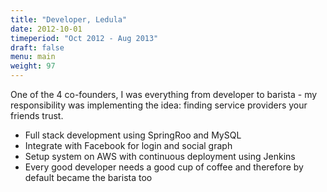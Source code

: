 ```yaml
---
title: "Developer, Ledula"
date: 2012-10-01
timeperiod: "Oct 2012 - Aug 2013"
draft: false
menu: main
weight: 97
---
```


One of the 4 co-founders, I was everything from developer to barista - my responsibility was implementing the idea: finding service providers your friends trust.
<!--more-->
- Full stack development using SpringRoo and MySQL
- Integrate with Facebook for login and social graph
- Setup system on AWS with continuous deployment using Jenkins
- Every good developer needs a good cup of coffee and therefore by default became the barista too
